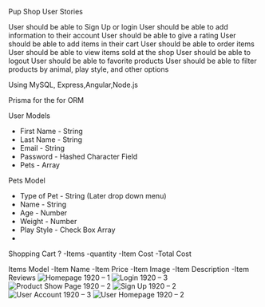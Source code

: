 Pup Shop User Stories


User should be able to Sign Up or login
User should be able to add information to their account
User should be able to give a rating 
User should be able to add items in their cart 
User should be able to order items 
User should be able to view items sold at  the shop
User should be able to logout 
User should be able to favorite products 
User should be able to filter products by animal, play style, and other options

Using MySQL, Express,Angular,Node.js

Prisma for the for ORM 

User Models 
- First Name - String
- Last Name - String
- Email - String
- Password - Hashed Character Field
- Pets - Array

Pets Model
- Type of Pet - String (Later drop down menu)
- Name - String
- Age - Number
- Weight - Number
- Play Style - Check Box Array
- 

Shopping Cart ?
-Items
-quantity
-Item Cost
-Total Cost 

Items Model
-Item Name
-Item Price
-Item Image 
-Item Description
-Item Reviews
![Homepage 1920 – 1](https://user-images.githubusercontent.com/75276378/121725919-dec1c980-cab7-11eb-8bfb-3caebb682381.png)
![Login 1920 – 3](https://user-images.githubusercontent.com/75276378/121725988-f00ad600-cab7-11eb-8dd8-c43a48bc180e.png)
![Product Show Page 1920 – 2](https://user-images.githubusercontent.com/75276378/121726009-f731e400-cab7-11eb-8cc9-0afd296d57f0.png)
![Sign Up 1920 – 2](https://user-images.githubusercontent.com/75276378/121726022-fbf69800-cab7-11eb-8dc8-1f3eadc58a35.png)
![User Account 1920 – 3](https://user-images.githubusercontent.com/75276378/121726039-00bb4c00-cab8-11eb-9fbb-f5077ec7b442.png)
![User Homepage 1920 – 2](https://user-images.githubusercontent.com/75276378/121726054-05800000-cab8-11eb-9bca-b0986e566009.png)

